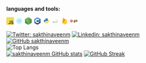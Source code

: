 <!--  <div style="display:'flex',flex-direction:'row'">
   <div> -->
   **languages and tools:**  

<code><img height="20" src="https://raw.githubusercontent.com/github/explore/80688e429a7d4ef2fca1e82350fe8e3517d3494d/topics/javascript/javascript.png"></code>
<code><img height="20" src="https://raw.githubusercontent.com/github/explore/80688e429a7d4ef2fca1e82350fe8e3517d3494d/topics/react/react.png"></code>
<code><img height="20" src="https://raw.githubusercontent.com/github/explore/80688e429a7d4ef2fca1e82350fe8e3517d3494d/topics/nodejs/nodejs.png"></code>
<code><img height="20" src="https://raw.githubusercontent.com/github/explore/80688e429a7d4ef2fca1e82350fe8e3517d3494d/topics/cpp/cpp.png"></code>
<code><img height="20" src="https://raw.githubusercontent.com/github/explore/80688e429a7d4ef2fca1e82350fe8e3517d3494d/topics/python/python.png"></code>
<code><img height="20" src="https://raw.githubusercontent.com/github/explore/80688e429a7d4ef2fca1e82350fe8e3517d3494d/topics/mysql/mysql.png"></code>
<code><img height="20" src="https://raw.githubusercontent.com/github/explore/80688e429a7d4ef2fca1e82350fe8e3517d3494d/topics/firebase/firebase.png"></code>
<code><img height="20" src="https://raw.githubusercontent.com/github/explore/80688e429a7d4ef2fca1e82350fe8e3517d3494d/topics/git/git.png"></code>
<!-- <code><img height="20" src="https://raw.githubusercontent.com/github/explore/5c058a388828bb5fde0bcafd4bc867b5bb3f26f3/topics/graphql/graphql.png"></code> -->
<!-- <code><img height="20" src="https://raw.githubusercontent.com/github/explore/80688e429a7d4ef2fca1e82350fe8e3517d3494d/topics/vue/vue.png"></code> -->

   [![Twitter: sakthinaveenm](https://img.shields.io/twitter/follow/ms_naveen7?style=social)](https://twitter.com/ms_naveen7)
[![Linkedin: sakthinaveenm](https://img.shields.io/badge/-sakthinaveenm-blue?style=flat-square&logo=Linkedin&logoColor=white&link=https://www.linkedin.com/in/sakthinaveenm/)](https://www.linkedin.com/in/sakthinaveen/)
[![GitHub sakthinaveenm](https://img.shields.io/github/followers/sakthinaveenm?label=follow&style=social)](https://github.com/sakthinaveenm)
<br />
   ![Top Langs](https://github-readme-stats.vercel.app/api/top-langs/?username=sakthinaveenm)
<br />
   [![sakthinaveenm GitHub stats](https://github-readme-stats.vercel.app/api?username=sakthinaveenm&theme=tokyonight)](https://github.com/sakthinaveenm/github-readme-stats)
  [![GitHub Streak](https://github-readme-streak-stats.herokuapp.com?user=sakthinaveenm&theme=tokyonight&date_format=j%20M%5B%20Y%5D)](https://git.io/streak-stats)



<!--  ![Visitor Badge](https://visitor-badge.laobi.icu/badge?page_id=sakthinaveenm.visitor-badge.issue.1) -->
<!--    </div>
   <div>
      </center><h1>Sakthi Naveenm here</h1>
- 👀 I’m interested in Coding and Latest Technologies<br>
- 🌱 I’m currently learning Web Development<br>
- 💞️ I’m looking to collaborate on Developers around.<br>
- 📫 You can Reach me through mail sakthinaveenm@gmail.com<br>
- 💻 Currently Working as Trainee at Kpost<br>
  
   </div>
 

</div> -->
